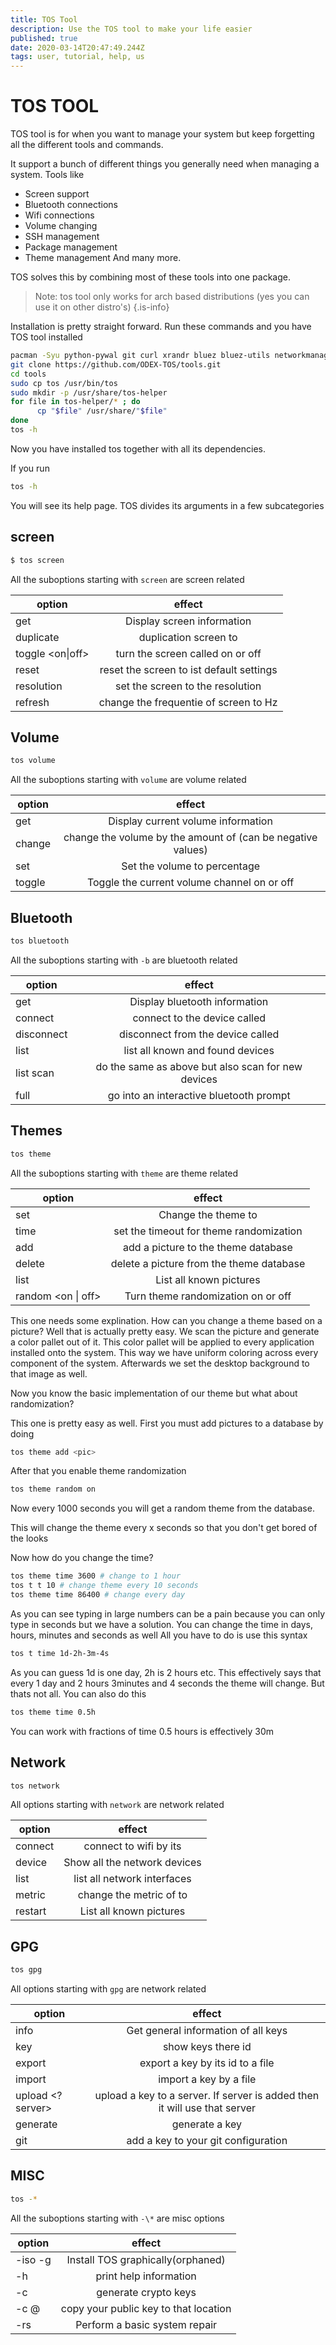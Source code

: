 ```yaml
---
title: TOS Tool
description: Use the TOS tool to make your life easier
published: true
date: 2020-03-14T20:47:49.244Z
tags: user, tutorial, help, us
---
```


# TOS TOOL

TOS tool is for when you want to manage your system but keep forgetting all the different tools and commands.

It support a bunch of different things you generally need when managing a system. Tools like

- Screen support
- Bluetooth connections
- Wifi connections
- Volume changing
- SSH management
- Package management
- Theme management
And many more.

TOS solves this by combining most of these tools into one package.

> Note: tos tool only works for arch based distributions (yes you can use it on other distro's)
{.is-info}

Installation is pretty straight forward.
Run these commands and you have TOS tool installed

```bash
pacman -Syu python-pywal git curl xrandr bluez bluez-utils networkmanager
git clone https://github.com/ODEX-TOS/tools.git
cd tools
sudo cp tos /usr/bin/tos
sudo mkdir -p /usr/share/tos-helper
for file in tos-helper/* ; do
      cp "$file" /usr/share/"$file"
done
tos -h
```

Now you have installed tos together with all its dependencies.

If you run

```bash
tos -h
```

You will see its help page. TOS divides its arguments in a few subcategories


## screen

```bash
$ tos screen
```

All the suboptions starting with `screen` are screen related

| option                |                      effect                       |
| --------------------- | :-----------------------------------------------: |
| get                   |            Display screen information             |
| duplicate <in> <out>  |         duplication screen <in> to <out>          |
| toggle <in> <on\|off> |       turn the screen called <in> on or off       |
| reset <in>            |   reset the screen <in> to ist default settings   |
| resolution <in> <res> |    set the screen <in> to the resolution <res>    |
| refresh <in> <rate>   | change the frequentie of screen <in> to <rate> Hz |

## Volume

```bash
tos volume
```

All the suboptions starting with `volume` are volume related

| option        |                              effect                               |
| ------------- | :---------------------------------------------------------------: |
| get           |                Display current volume information                 |
| change <num>  | change the volume by the amount of <num> (can be negative values) |
| set <percent> |              Set the volume to <percent> percentage               |
| toggle        |            Toggle the current volume channel on or off            |

## Bluetooth

```bash
tos bluetooth
```

All the suboptions starting with `-b` are bluetooth related

| option           |                       effect                       |
| ---------------- | :------------------------------------------------: |
| get              |           Display bluetooth information            |
| connect <dev>    |         connect to the device called <dev>         |
| disconnect <dev> |      disconnect from the device called <dev>       |
| list             |          list all known and found devices          |
| list scan        | do the same as above but also scan for new devices |
| full             |      go into an interactive bluetooth prompt       |

## Themes

```bash
tos theme
```

All the suboptions starting with `theme` are theme related

| option             |                  effect                  |
| ------------------ | :--------------------------------------: |
| set <pic>          |        Change the theme to <pic>         |
| time <time>        | set the timeout for theme randomization  |
| add <pic>          |   add a picture to the theme database    |
| delete <pic>       | delete a picture from the theme database |
| list               |         List all known pictures          |
| random <on \| off> |    Turn theme randomization on or off    |

This one needs some explination. How can you change a theme based on a picture?
Well that is actually pretty easy. We scan the picture and generate a color pallet out of it. This color pallet will be applied to every application installed onto the system. This way we have uniform coloring across every component of the system.
Afterwards we set the desktop background to that image as well.

Now you know the basic implementation of our theme but what about randomization?

This one is pretty easy as well. First you must add pictures to a database by doing

```bash
tos theme add <pic>
```

After that you enable theme randomization

```bash
tos theme random on
```

Now every 1000 seconds you will get a random theme from the database.

This will change the theme every x seconds so that you don't get bored of the looks

Now how do you change the time?

```bash
tos theme time 3600 # change to 1 hour
tos t t 10 # change theme every 10 seconds
tos theme time 86400 # change every day
```

As you can see typing in large numbers can be a pain because you can only type in seconds but we have a solution. You can change the time in days, hours, minutes and seconds as well All you have to do is use this syntax

```bash
tos t time 1d-2h-3m-4s
```

As you can guess 1d is one day, 2h is 2 hours etc.
This effectively says that every 1 day and 2 hours 3minutes and 4 seconds the theme will change. But thats not all. You can also do this

```bash
tos theme time 0.5h
```

You can work with fractions of time 0.5 hours is effectively 30m

## Network

```bash
tos network
```

All options starting with `network` are network related

| option                     |                   effect                    |
| -------------------------- | :-----------------------------------------: |
| connect <ssid>             |        connect to wifi by its <ssid>        |
| device                     |        Show all the network devices         |
| list                       |         list all network interfaces         |
| metric <interface> <value> | change the metric of <interface> to <value> |
| restart                    |           List all known pictures           |

## GPG

```bash
tos gpg
```

All options starting with `gpg` are network related

| option                 |                                  effect                                   |
| ---------------------- | :-----------------------------------------------------------------------: |
| info                   |                    Get general information of all keys                    |
| key                    |                            show keys there id                             |
| export <key>           |                     export a key by its id to a file                      |
| import <file>          |                          import a key by a file                           |
| upload <key> <?server> | upload a key to a server. If server is added then it will use that server |
| generate               |                              generate a key                               |
| git                    |                    add a key to your git configuration                    |

## MISC

```bash
tos -*
```

All the suboptions starting with `-\*` are misc options

| option         |                effect                           |
| -------------- | :---------------------------------------------: |
| -iso -g        |        Install TOS graphically(orphaned)        |
| -h             |        print help information                   |
| -c             |         generate crypto keys                    |
| -c <user>@<ip> | copy your public key to that location           |
| -rs            |     Perform a basic system repair               |



